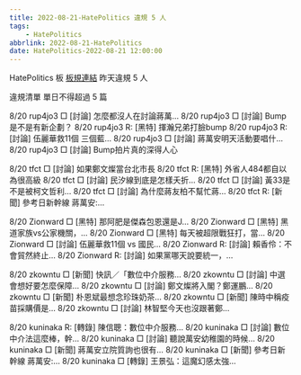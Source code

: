 ```yaml
---
title: 2022-08-21-HatePolitics 違規 5 人
tags:
    - HatePolitics
abbrlink: 2022-08-21-HatePolitics
date: HatePolitics-2022-08-21 12:00:00
---
```

HatePolitics 板 [板規連結](https://www.ptt.cc/bbs/HatePolitics/M.1617115262.A.D60.html)
昨天違規 5 人
<!-- more -->

違規清單
單日不得超過 5 篇

8/20 rup4jo3 □ [討論] 怎麼都沒人在討論蔣萬…
8/20 rup4jo3 □ [討論] Bump是不是有新企劃？
8/20 rup4jo3 R: [黑特] 揮瀚兄弟打臉bump
8/20 rup4jo3 R: [討論] 伍麗華救11個  三個藍…
8/20 rup4jo3 □ [討論] 蔣萬安明天活動要唱什…
8/20 rup4jo3 □ [討論] Bump拍片真的深得人心

8/20 tfct □ [討論] 如果鄭文燦當台北市長
8/20 tfct R: [黑特] 外省人484都自以為很高級
8/20 tfct □ [討論] 民汐線到底是怎樣夭折…
8/20 tfct □ [討論] 黃33是不是被柯文哲利…
8/20 tfct □ [討論] 為什麼蔣友柏不幫忙蔣…
8/20 tfct R: [新聞] 參考日新幹線 蔣萬安:…

8/20 Zionward □ [黑特] 那阿肥是傑森包恩還是J…
8/20 Zionward □ [黑特] 黑道家族vs公家機關，…
8/20 Zionward □ [黑特] 每天被超限戰狂打，當…
8/20 Zionward □ [討論] 伍麗華救11個 vs 國民…
8/20 Zionward R: [討論] 賴香伶：不會貿然終止…
8/20 Zionward R: [討論] 如果黨哪天說要統一，…

8/20 zkowntu □ [新聞] 快訊／「數位中介服務…
8/20 zkowntu □ [討論] 中選會想好要怎麼保障…
8/20 zkowntu □ [討論] 鄭文燦將入閣？鄭運鵬…
8/20 zkowntu □ [新聞] 朴恩斌最想念珍珠奶茶…
8/20 zkowntu □ [新聞] 陳時中稱疫苗採購價是…
8/20 zkowntu □ [討論] 林智堅今天也沒跟著鄭…

8/20 kuninaka R: [轉錄] 陳信聰：數位中介服務…
8/20 kuninaka □ [討論] 數位中介法這麼棒，幹…
8/20 kuninaka □ [討論] 聽說萬安幼稚園的時候…
8/20 kuninaka □ [新聞] 蔣萬安立院質詢也很有…
8/20 kuninaka □ [新聞] 參考日新幹線 蔣萬安:…
8/20 kuninaka □ [轉錄] 王景弘：這魔幻感太強…